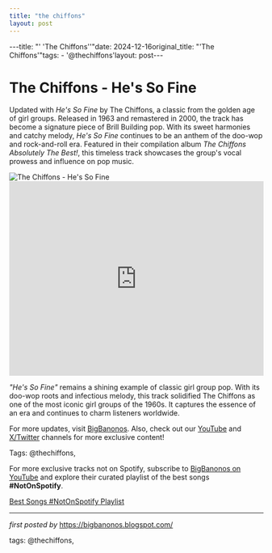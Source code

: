 ```yaml
---
title: "the chiffons"
layout: post
---
```

---title: "' 'The Chiffons''"date: 2024-12-16original_title: "'The Chiffons'"tags:  - '@thechiffons'layout: post---<!-- Title of the Post --><h1 >The Chiffons - He's So Fine</h1> <!-- Introductory Text --><p >Updated with *He's So Fine* by The Chiffons, a classic from the golden age of girl groups. Released in 1963 and remastered in 2000, the track has become a signature piece of Brill Building pop. With its sweet harmonies and catchy melody, *He's So Fine* continues to be an anthem of the doo-wop and rock-and-roll era. Featured in their compilation album *The Chiffons Absolutely The Best!*, this timeless track showcases the group's vocal prowess and influence on pop music.</p> <!-- Featured Image --><div > <img src="https://i1.sndcdn.com/avatars-000212349292-uth8pj-t240x240.jpg" alt="The Chiffons - He's So Fine" /></div> <!-- YouTube Video Embed --><div > <iframe width="100%" height="385" src="https://www.youtube.com/embed/rinz9Avvq6A" title="The Chiffons - He's So Fine" frameborder="0" allow="accelerometer; autoplay; clipboard-write; encrypted-media; gyroscope; picture-in-picture; web-share" referrerpolicy="strict-origin-when-cross-origin" allowfullscreen></iframe></div> <!-- Song Information --><div > <p><em>"He's So Fine"</em> remains a shining example of classic girl group pop. With its doo-wop roots and infectious melody, this track solidified The Chiffons as one of the most iconic girl groups of the 1960s. It captures the essence of an era and continues to charm listeners worldwide.</p></div> <!-- Footer Links --><div > <p>For more updates, visit <a href="https://bigbanonos.blogspot.com/" target="_blank">BigBanonos</a>. Also, check out our <a href="https://www.youtube.com/@BigBanonos" target="_blank">YouTube</a> and <a href="https://x.com/bigbanonos" target="_blank">X/Twitter</a> channels for more exclusive content!</p></div> <!-- Tags --><p >Tags: @thechiffons,</p><!--Subscribe and Playlist Links--><div>    <p>For more exclusive tracks not on Spotify, subscribe to <a href="https://www.youtube.com/@BigBanonos" target="_blank">BigBanonos on YouTube</a> and explore their curated playlist of the best songs <strong>#NotOnSpotify</strong>.</p>    <p><a href="https://www.youtube.com/playlist?list=PLtuNtuTatqI0kFahUCbtbfenC_ET5O_tr" target="_blank">Best Songs #NotOnSpotify Playlist<br /></a></p></div><hr /><p><em>first posted by</em> <a href="https://bigbanonos.blogspot.com/" rel="noopener" target="_new">https://bigbanonos.blogspot.com/</a></p><p>tags: @thechiffons,</p>